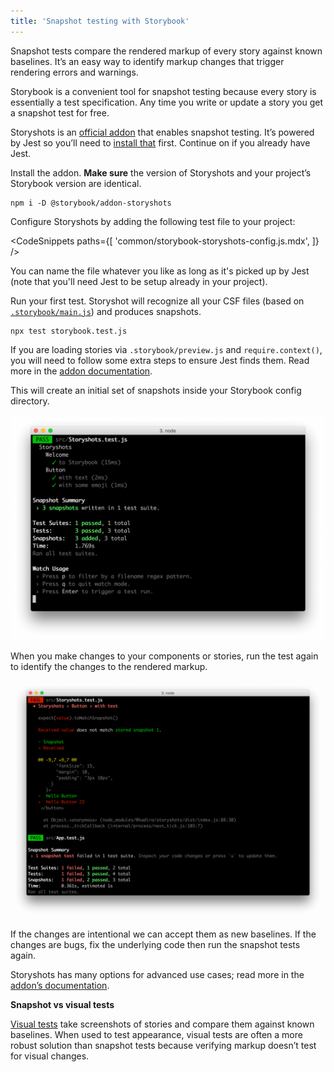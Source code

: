 ```yaml
---
title: 'Snapshot testing with Storybook'
---
```


Snapshot tests compare the rendered markup of every story against known baselines. It’s an easy way to identify markup changes that trigger rendering errors and warnings.

Storybook is a convenient tool for snapshot testing because every story is essentially a test specification. Any time you write or update a story you get a snapshot test for free.

Storyshots is an [official addon](https://github.com/storybookjs/storybook/tree/master/addons/storyshots/storyshots-core) that enables snapshot testing. It’s powered by Jest so you’ll need to [install that](https://jestjs.io/docs/en/getting-started) first. Continue on if you already have Jest.

Install the addon. **Make sure** the version of Storyshots and your project’s Storybook version are identical.

```shell
npm i -D @storybook/addon-storyshots
```

Configure Storyshots by adding the following test file to your project:

<!-- prettier-ignore-start -->

<CodeSnippets
  paths={[
    'common/storybook-storyshots-config.js.mdx',
  ]}
/>

<!-- prettier-ignore-end -->

<div class="aside">

You can name the file whatever you like as long as it's picked up by Jest (note that you'll need Jest to be setup already in your project).

</div>

Run your first test. Storyshot will recognize all your CSF files (based on [`.storybook/main.js`](../configure/overview.md#configure-story-rendering)) and produces snapshots.

```shell
npx test storybook.test.js
```

<div class="aside">

If you are loading stories via `.storybook/preview.js` and `require.context()`, you will need to follow some extra steps to ensure Jest finds them. Read more in the [addon documentation](../../addons/storyshots-core/README.md#configure-your-app-for-jest).

</div>

This will create an initial set of snapshots inside your Storybook config directory.

![Successfull snapshot tests](./storyshots-pass.png)

When you make changes to your components or stories, run the test again to identify the changes to the rendered markup.

![Failing snapshots](./storyshots-fail.png)

If the changes are intentional we can accept them as new baselines. If the changes are bugs, fix the underlying code then run the snapshot tests again.

Storyshots has many options for advanced use cases; read more in the [addon’s documentation](https://github.com/storybookjs/storybook/tree/master/addons/storyshots/storyshots-core).

<div class="aside">

**Snapshot vs visual tests**

[Visual tests](./visual-testing.md) take screenshots of stories and compare them against known baselines. When used to test appearance, visual tests are often a more robust solution than snapshot tests because verifying markup doesn’t test for visual changes.

</div>
